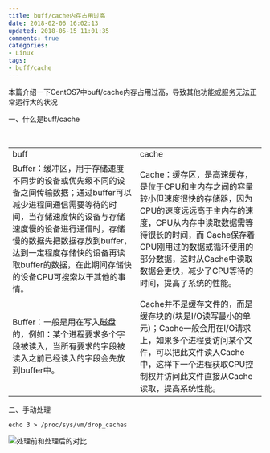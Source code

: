```yaml
---
title: buff/cache内存占用过高
date: 2018-02-06 16:02:13
updated: 2018-05-15 11:01:35
comments: true
categories:
- Linux
tags:
- buff/cache
---
```


本篇介绍一下CentOS7中buff/cache内存占用过高，导致其他功能或服务无法正常运行大的状况

一、什么是buff/cache

​	<table class="table table-striped table-bordered table-hover"><tbody><tr><td>buff</td><td>cache</td></tr><tr><td>Buffer：缓冲区，用于存储速度不同步的设备或优先级不同的设备之间传输数据；通过buffer可以减少进程间通信需要等待的时间，当存储速度快的设备与存储速度慢的设备进行通信时，存储慢的数据先把数据存放到buffer，达到一定程度存储快的设备再读取buffer的数据，在此期间存储快的设备CPU可搜索以干其他的事情。</td><td>Cache：缓存区，是高速缓存，是位于CPU和主内存之间的容量较小但速度很快的存储器，因为CPU的速度远远高于主内存的速度，CPU从内存中读取数据需等待很长的时间，而 Cache保存着CPU刚用过的数据或循环使用的部分数据，这时从Cache中读取数据会更快，减少了CPU等待的时间，提高了系统的性能。</td> </tr><tr><td>Buffer：一般是用在写入磁盘的，例如：某个进程要求多个字段被读入，当所有要求的字段被读入之前已经读入的字段会先放到buffer中。</td><td>Cache并不是缓存文件的，而是缓存块的(块是I/O读写最小的单元)；Cache一般会用在I/O请求上，如果多个进程要访问某个文件，可以把此文件读入Cache中，这样下一个进程获取CPU控制权并访问此文件直接从Cache读取，提高系统性能。</td></tr></tbody></table>

二、手动处理

```shell
echo 3 > /proc/sys/vm/drop_caches
```

![处理前和处理后的对比](/blog/images/buffcache内存占用过高/hh.png)
